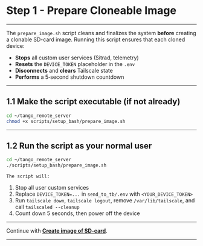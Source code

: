 
# Step 1 - Prepare Cloneable Image

---

The `prepare_image.sh` script cleans and finalizes the system **before** creating a clonable SD-card image. Running this script ensures that each cloned device:

* **Stops** all custom user services (Sitrad, telemetry)
* **Resets** the `DEVICE_TOKEN` placeholder in the `.env`
* **Disconnects** and **clears** Tailscale state
* **Performs** a 5‑second shutdown countdown

---

## 1.1 Make the script executable (if not already)

   ```bash
   cd ~/tango_remote_server
   chmod +x scripts/setup_bash/prepare_image.sh
   ```

---

## 1.2 Run the script as your normal user

   ```bash
   cd ~/tango_remote_server
   ./scripts/setup_bash/prepare_image.sh
   ```

    The script will:

   1. Stop all user custom services
   2. Replace `DEVICE_TOKEN=...` in `send_to_tb/.env` with `<YOUR_DEVICE_TOKEN>`
   3. Run `tailscale down`, `tailscale logout`, remove `/var/lib/tailscale`,
      and call `tailscaled --cleanup`
   4. Count down 5 seconds, then power off the device

---

Continue with **[Create image of SD-card](create_image.md)**.

---
